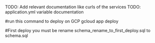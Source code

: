 TODO: Add relevant documentation like curls of the services
TODO: application.yml variable documentation

#run this command to deploy on GCP
gcloud app deploy

#First deploy you must be rename schema_rename_to_first_deploy.sql to schema.sql
